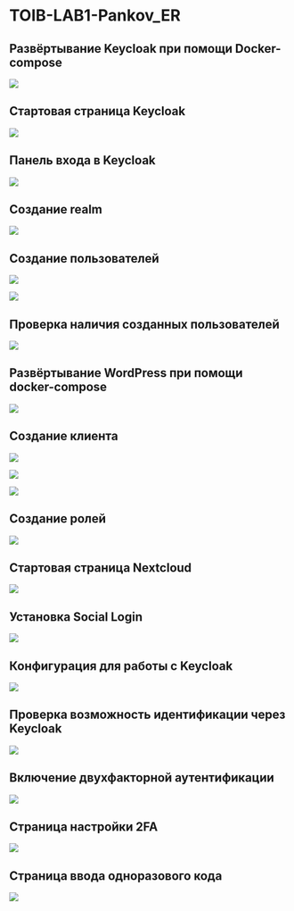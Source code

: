 # TOIB-LAB1-Pankov_ER

## Развёртывание Keycloak при помощи Docker-compose

![](screenshots/1.png)

## Стартовая страница Keycloak

![](screenshots/2.png)

## Панель входа в Keycloak

![](screenshots/3.png)

## Создание realm

![](screenshots/4.png)

## Создание пользователей

![](screenshots/5.png)

![](screenshots/6.png)

## Проверка наличия созданных пользователей

![](screenshots/7.png)

## Развёртывание WordPress при помощи docker-compose

![](screenshots/8.png)

## Создание клиента

![](screenshots/9.png)

![](screenshots/10.png)

![](screenshots/11.png)

## Создание ролей

![](screenshots/12.png)

## Cтартовая страница Nextcloud

![](screenshots/13.png)

## Установка Social Login

![](screenshots/14.png)

## Конфигурация для работы с Keycloak

![](screenshots/15.png)

## Проверка возможность идентификации через Keycloak

![](screenshots/16.png)

## Включение двухфакторной аутентификации

![](screenshots/17.png)

## Страница настройки 2FA

![](screenshots/18.png)

## Страница ввода одноразового кода

![](screenshots/19.png)
